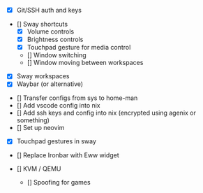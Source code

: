 - [x] Git/SSH auth and keys
- [] Sway shortcuts
    - [x] Volume controls
    - [x] Brightness controls
    - [x] Touchpad gesture for media control
    - [] Window switching
    - [] Window moving between workspaces
- [x] Sway workspaces
- [x] Waybar (or alternative)
- [] Transfer configs from sys to home-man
- [] Add vscode config into nix
- [] Add ssh keys and config into nix (encrypted using agenix or something)
- [] Set up neovim
- [x] Touchpad gestures in sway
- [] Replace Ironbar with Eww widget

- [] KVM / QEMU
    - [] Spoofing for games